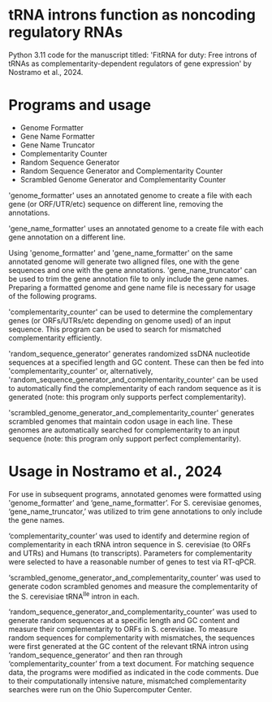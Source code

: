 # tRNA introns function as noncoding regulatory RNAs
Python 3.11 code for the manuscript titled: 'FitRNA for duty: Free introns of tRNAs as complementarity-dependent regulators of gene expression' by Nostramo et al., 2024.
# Programs and usage
-	Genome Formatter 
-	Gene Name Formatter 
-	Gene Name Truncator 
-	Complementarity Counter
-	Random Sequence Generator
-	Random Sequence Generator and Complementarity Counter
-	Scrambled Genome Generator and Complementarity Counter

'genome_formatter' uses an annotated genome to create a file with each gene (or ORF/UTR/etc) sequence on different line, removing the annotations. 

'gene_name_formatter' uses an annotated genome to a create file with each gene annotation on a different line.

Using 'genome_formatter' and 'gene_name_formatter' on the same annotated genome will generate two alligned files, one with the gene sequences and one with the gene annotations.
'gene_nane_truncator' can be used to trim the gene annotation file to only include the gene names. Preparing a formatted genome and gene name file is necessary for usage of the following programs.

'complementarity_counter' can be used to determine the complementary genes (or ORFs/UTRs/etc depending on genome used) of an input sequence. This program can be used to search for mismatched complementarity efficiently.

'random_sequence_generator' generates randomized ssDNA nucleotide sequences at a specified length and GC content. These can then be fed into 'complementarity_counter' or, alternatively, 'random_sequence_generator_and_complementarity_counter' can be used to automatically find the complementarity of each random sequence as it is generated (note: this program only supports perfect complementarity).

'scrambled_genome_generator_and_complementarity_counter' generates scrambled genomes that maintain codon usage in each line. These genomes are automatically searched for complementarity to an input sequence (note: this program only support perfect complementarity).

# Usage in Nostramo et al., 2024
For use in subsequent programs, annotated genomes were formatted using 'genome_formatter’ and ‘gene_name_formatter’. For S. cerevisiae genomes, ‘gene_name_truncator,’ was utilized to trim gene annotations to only include the gene names.

‘complementarity_counter’ was used to identify and determine region of complementarity in each tRNA intron sequence in S. cerevisiae (to ORFs and UTRs) and Humans (to transcripts). Parameters for complementarity were selected to have a reasonable number of genes to test via RT-qPCR.

‘scrambled_genome_generator_and_complementarity_counter’ was used to generate codon scrambled genomes and measure the complementarity of the S. cerevisiae tRNA<sup>Ile</sup> intron in each.

‘random_sequence_generator_and_complementarity_counter’ was used to generate random sequences at a specific length and GC content and measure their complementarity to ORFs in S. cerevisiae. To measure random sequences for complementarity with mismatches, the sequences were first generated at the GC content of the relevant tRNA intron using ‘random_sequence_generator’ and then ran through ‘complementarity_counter’ from a text document. For matching sequence data, the programs were modified as indicated in the code comments. 
Due to their computationally intensive nature, mismatched complementarity searches were run on the Ohio Supercomputer Center.
